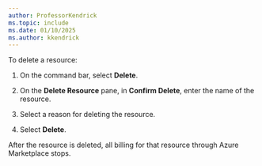 ```yaml
---
author: ProfessorKendrick
ms.topic: include
ms.date: 01/10/2025
ms.author: kkendrick
---
```


To delete a resource:

1. On the command bar, select **Delete**.

1. On the **Delete Resource** pane, in **Confirm Delete**, enter the name of the resource.

1. Select a reason for deleting the resource.

1. Select **Delete**.

After the resource is deleted, all billing for that resource through Azure Marketplace stops.
